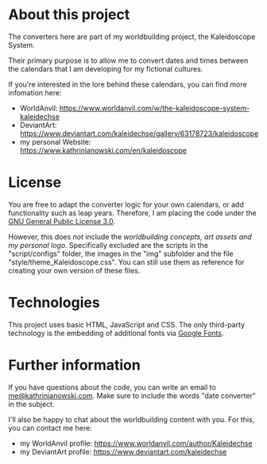 # About this project

The converters here are part of my worldbuilding project, the Kaleidoscope System.

Their primary purpose is to allow me to convert dates and times between the calendars that I am developing for my fictional cultures.

If you're interested in the lore behind these calendars, you can find more infomation here:
* WorldAnvil: <https://www.worldanvil.com/w/the-kaleidoscope-system-kaleidechse>
* DeviantArt: <https://www.deviantart.com/kaleidechse/gallery/63178723/kaleidoscope>
* my personal Website: <https://www.kathrinjanowski.com/en/kaleidoscope>


# License

You are free to adapt the converter logic for your own calendars, or add functionality such as leap years.
Therefore, I am placing the code under the [GNU General Public License 3.0](https://www.gnu.org/licenses/gpl-3.0.en.html).


However, this does *not* include the *worldbuilding concepts, art assets and my personal logo*.
Specifically excluded are the scripts in the "script/configs" folder, the images in the "img" subfolder and the file "style/theme_Kaleidoscope.css".
You can still use them as reference for creating your own version of these files.

# Technologies

This project uses basic HTML, JavaScript and CSS.
The only third-party technology is the embedding of additional fonts via [Google Fonts](https://fonts.google.com/).


# Further information

If you have questions about the code, you can write an email to <me@kathrinjanowski.com>.
Make sure to include the words "date converter" in the subject.

I'll also be happy to chat about the worldbuilding content with you.
For this, you can contact me here:
* my WorldAnvil profile: <https://www.worldanvil.com/author/Kaleidechse>
* my DeviantArt profile: <https://www.deviantart.com/kaleidechse>
